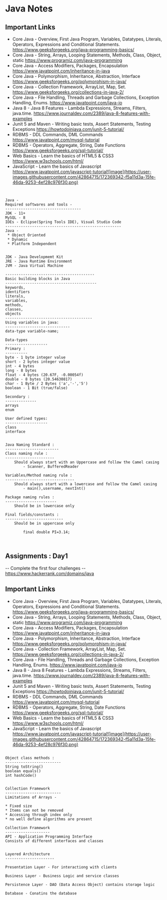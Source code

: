 # Java Notes

## Important Links

* Core Java - Overview, First Java Program, Variables, Datatypes, Literals, Operators, Expressions and Conditional Statements.		https://www.geeksforgeeks.org/java-programming-basics/
* Core Java - String, Arrays, Looping Statements, Methods, Class, Object, static		https://www.programiz.com/java-programming
* Core Java - Access Modifiers, Packages, Encapsulation		https://www.javatpoint.com/inheritance-in-java
* Core Java - Polymorphism, Inheritance, Abstraction, Interface		https://www.geeksforgeeks.org/polymorphism-in-java/
* Core Java - Collection Framework, ArrayList, Map, Set.		https://www.geeksforgeeks.org/collections-in-java-2/
* Core Java - File Handling, Threads and Garbage Collections, Exception Handling, Enums.		https://www.javatpoint.com/java-io
* Java 8 - Java 8 Features - Lambda Expressions, Streams, Filters, java.time.		https://www.journaldev.com/2389/java-8-features-with-examples
* Junit 5 and Maven - Writing basic tests, Assert Statements, Testing Exceptions		https://howtodoinjava.com/junit-5-tutorial/
* RDBMS - DDL Commands, DML Commands		https://www.javatpoint.com/mysql-tutorial
* RDBMS - Operators, Aggregate, String, Date Functions		https://www.geeksforgeeks.org/sql-tutorial/
* Web Basics - Learn the basics of HTML5 & CSS3		https://www.w3schools.com/html/
* JavaScript - Learn the basics of Javascript		https://www.javatpoint.com/javascript-tutorial![image](https://user-images.githubusercontent.com/42864715/172369342-f5a11d3a-15fe-46da-9253-4ef28c976f30.png)


```text


Java -
Required softwares and tools -
----------------------------------
JDK - 11+
MySQL - 8
IDEs - Eclipse(Spring Tools IDE), Visual Studio Code
----------------------------------------------------
Java - 
 * Object Oriented
 * Dynamic
 * Platform Independent


JDK - Java Developmemt Kit
JRE - Java Runtime Environment
JVM - Java Virtual Machine

----------------------------------------
Basic building blocks in Java
-----------------------------------------
keywords,
identifiers
literals,
variables,
methods,
classes,
objects
---------------------------------------
Using variables in java:
-----------------------------
data-type variable-name;

Data-types
-------------------
Primary :
----------
byte - 1 byte integer value
short - 2 bytes integer value
int - 4 bytes
long - 8 bytes
float - 4 bytes (20.67F, -0.00054f)
double - 8 bytes (20.54630817)
char - 1 Byte / 2 Bytes ('a','-','5')
boolean - 1 Bit (true/false)

Secondary :
--------------
arrays
enum 

User defined types:
-------------------
class
interface


Java Naming Standard :
------------------------
Class naming rule :
----------------------
	Should always start with an Uppercase and follow the Camel casing
		- Scanner, BufferedReader

Variables/Method naming rule :
-------------------------------
	Should always start with a lowercase and follow the Camel casing
		- main(),username, nextInt()

Package naming rules :
-----------------------
	Should be in lowercase only

Final fields/constants :
--------------------------
	Should be in uppercase only

		final double PI=3.14;



```

## Assignments : Day1 

-- Complete the first four challenges --
https://www.hackerrank.com/domains/java

## Important Links

* Core Java - Overview, First Java Program, Variables, Datatypes, Literals, Operators, Expressions and Conditional Statements.		https://www.geeksforgeeks.org/java-programming-basics/
* Core Java - String, Arrays, Looping Statements, Methods, Class, Object, static		https://www.programiz.com/java-programming
* Core Java - Access Modifiers, Packages, Encapsulation		https://www.javatpoint.com/inheritance-in-java
* Core Java - Polymorphism, Inheritance, Abstraction, Interface		https://www.geeksforgeeks.org/polymorphism-in-java/
* Core Java - Collection Framework, ArrayList, Map, Set.		https://www.geeksforgeeks.org/collections-in-java-2/
* Core Java - File Handling, Threads and Garbage Collections, Exception Handling, Enums.		https://www.javatpoint.com/java-io
* Java 8 - Java 8 Features - Lambda Expressions, Streams, Filters, java.time.		https://www.journaldev.com/2389/java-8-features-with-examples
* Junit 5 and Maven - Writing basic tests, Assert Statements, Testing Exceptions		https://howtodoinjava.com/junit-5-tutorial/
* RDBMS - DDL Commands, DML Commands		https://www.javatpoint.com/mysql-tutorial
* RDBMS - Operators, Aggregate, String, Date Functions		https://www.geeksforgeeks.org/sql-tutorial/
* Web Basics - Learn the basics of HTML5 & CSS3		https://www.w3schools.com/html/
* JavaScript - Learn the basics of Javascript		https://www.javatpoint.com/javascript-tutorial![image](https://user-images.githubusercontent.com/42864715/172369342-f5a11d3a-15fe-46da-9253-4ef28c976f30.png)

```text

Object class methods :
-------------------------
String toString()
boolean equals()
int hashCode()


Collection Framework
-------------------------
Limitations of Arrays -

* Fixed size
* Items can not be removed
* Accessing through index only
* no well define algorithms are present

Collection Framework
--------------------
API - Application Programming Interface
Consists of different interfaces and classes


Layered Architecture
----------------------

Presentation Layer - For interactiong with clients

Business Layer - Business Logic and service classes

Persistence Layer - DAO (Data Access Object) contains storage logic

Database - Conatins the database


```
